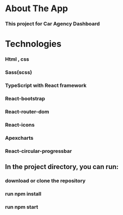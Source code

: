 # **About The App**

### This project for Car Agency Dashboard

# **Technologies**
### Html , css
### Sass(scss)
### TypeScript with React framework
### React-bootstrap
### React-router-dom
### React-icons
### Apexcharts
### React-circular-progressbar

## **In the project directory, you can run:**

### download or clone the repository
### run npm install
### run npm start

